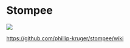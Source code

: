 # Stompee
![](https://github.com/phillip-kruger/stompee/blob/master/src/main/webapp/stompee/logo.png?raw=true)

https://github.com/phillip-kruger/stompee/wiki
